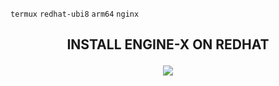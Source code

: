 `termux` `redhat-ubi8` `arm64` `nginx`
<h2><p align="center">INSTALL ENGINE-X ON REDHAT</p></h2>

<p align="center">
<img widht="80%" src="https://imagizer.imageshack.com/img924/1025/j2Mvb3.jpg">
</p>
